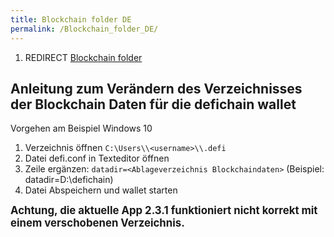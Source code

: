```yaml
---
title: Blockchain folder DE
permalink: /Blockchain_folder_DE/
---
```


1.  REDIRECT [Blockchain folder](/Blockchain_folder)

## Anleitung zum Verändern des Verzeichnisses der Blockchain Daten für die defichain wallet

Vorgehen am Beispiel Windows 10

1.  Verzeichnis öffnen `C:\Users\\<username>\\.defi`
2.  Datei defi.conf in Texteditor öffnen
3.  Zeile ergänzen: `datadir=<Ablageverzeichnis Blockchaindaten>`
    (Beispiel: datadir=D:\defichain)
4.  Datei Abspeichern und wallet starten

**<big>Achtung, die aktuelle App 2.3.1 funktioniert nicht korrekt mit
einem verschobenen Verzeichnis.</big>**